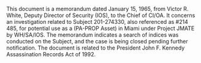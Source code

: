 This document is a memorandum dated January 15, 1965, from Victor R. White, Deputy Director of Security (IOS), to the Chief of CI/OA. It concerns an investigation related to Subject 201-274330, also referenced as #214 485, for potential use as a (PA-PROP Asset) in Miami under Project JMATE by WH/SA/IOS. The memorandum indicates a search of indices was conducted on the Subject, and the case is being closed pending further notification. The document is related to the President John F. Kennedy Assassination Records Act of 1992.
